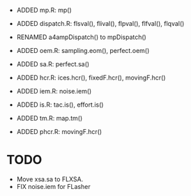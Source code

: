 
- ADDED mp.R: mp()

- ADDED dispatch.R: flsval(), flival(), flpval(), flfval(), flqval()
- RENAMED a4ampDispatch() to mpDispatch()

- ADDED oem.R: sampling.eom(), perfect.oem()

- ADDED sa.R: perfect.sa()

- ADDED hcr.R: ices.hcr(), fixedF.hcr(), movingF.hcr()

- ADDED iem.R: noise.iem()

- ADDED is.R: tac.is(), effort.is()

- ADDED tm.R: map.tm()

- ADDED phcr.R: movingF.hcr()

# TODO

- Move xsa.sa to FLXSA.
- FIX noise.iem for FLasher
